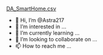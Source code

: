 [DA_SmartHome.csv](https://github.com/Astra217/Astra217/files/12461183/DA_SmartHome.csv)
- 👋 Hi, I’m @Astra217
- 👀 I’m interested in ...
- 🌱 I’m currently learning ...
- 💞️ I’m looking to collaborate on ...
- 📫 How to reach me ...

<!---
Astra217/Astra217 is a ✨ special ✨ repository because its `README.md` (this file) appears on your GitHub profile.
You can click the Preview link to take a look at your changes.
--->
